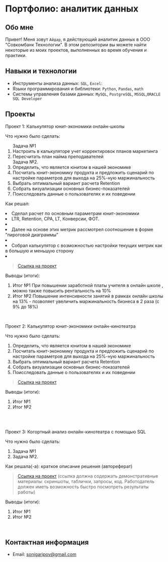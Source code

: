 # Портфолио: аналитик данных

## Обо мне 

Привет! Меня зовут ``Айдар``, я действующий  аналитик данных в ООО "Совкомбанк Технологии". 
В этом репозитории вы можете найти некоторые из моих проектов, выполненных во время обучения и практики.
<br>

## Навыки и технологии
- Инструменты анализа данных: ``SQL``, ``Excel``: 
- Языки программирования и библиотеки: ``Python``, ``Pandas``, ``math`` 
- Системы управления базами данных: ``MySQL``, ``PostgreSQL``, ``MSSQL``,``ORACLE SQL Developer``



## Проекты
<p> Проект 1: Калькулятор юнит-экономики онлайн-школы</p>
<p>Что нужно было сделать:<p>
<ol>
  Задача №1
  <li>Настроить в калькуляторе учет корректировок планов маркетинга</li>
  <li>Пересчитать план найма преподавателей</li>
  Задача №2.
  <li>Определить, что является юнитом в нашей экономике</li>
  <li>Посчитать юнит-экономику продукта и предложить сценарий по настройке параметров для выхода на 25%-ную маржинальность</li>
  <li>Выбрать оптимальный вариант расчета Retention</li>
  <li>Собрать визуализации основных бизнес-показателей</li>
  <li>Поисследовать данные о пользователях и их поведении</li>
</ol>

<p>Как решал: 
 <li> Сделал расчет по основным параметрам юнит-экономики <li>
LTR, Retention, CPA, LT, Конверсии, ФОТ. <li>
<li> Далее на основе этих метрик рассмотрел соотношение в форме "пироговой диаграммы"<li>
<li> Собрал калькулятор с возможностью настройки текущих метрик как в большую и меньшую сторону<li>
  </ol>


> <a href="https://github.com/GaryMHP/README1.md./blob/main/%D0%94%D0%BE%D0%BC%D0%B0%D1%88%D0%BD%D1%8F%D1%8F_%D1%80%D0%B0%D0%B1%D0%BE%D1%82%D0%B0_%D0%A1%D0%B1%D0%BE%D1%80%D0%BA%D0%B0_%D0%BA%D0%B0%D0%BB%D1%8C%D0%BA%D1%83%D0%BB%D1%8F%D1%82%D0%BE%D1%80%D0%B0_%D1%8E%D0%BD%D0%B8%D1%82_%D1%8D%D0%BA%D0%BE%D0%BD%D0%BE%D0%BC%D0%B8%D0%BA%D0%B8.xlsx    ">Ссылка на проект</a>
  

<p>Выводы (итоги):<p>
<ol>
  <li>Итог №1   При повышении заработной платы учителя в онлайн школе , можно также повысить рентальность на 10%</li>
  <li>Итог №2    Повышение интенсивности занятий в рамках онлайн школы на 13%  - позволяет увеличить маржинальность бизнеса в 2 раза (с 9% до 18%) </li>
</ol>
<br> 

<p> Проект 2: Калькулятор юнит-экономики онлайн-кинотеатра</p>
<p>Что нужно было сделать:<p>
<ol>
  <li>Определить, что является юнитом в нашей экономике</li>
  <li>Посчитать юнит-экономику продукта и предложить сценарий по настройке параметров для выхода на 25%-ную маржинальность</li>
  <li>Выбрать оптимальный вариант расчета Retention</li>
  <li>Собрать визуализации основных бизнес-показателей</li>
  <li>Поисследовать данные о пользователях и их поведении</li>
</ol>

> <a href="https://drive.google.com/file/d/1O4XEaPPfV8HD9F8ISifYO-buq840yVLW/view">Ссылка на проект</a>

 
<p>Выводы (итоги):<p>
<ol>
  <li>Итог №1  </li>
  <li>Итог №2  </li>
</ol>
<br> 

<br> 
<p> Проект 3: Когортный анализ онлайн-кинотеатра с помощью SQL</p>
<p>Что нужно было сделать:<p>
<ol>
  <li>Задача №1</li>
  <li>Задача №2.</li>
</ol>

<p>Как решала(-а): краткое описание решения (автореферат)<p>
  
> <a href="https://drive.google.com/drive/folders/1wdD-mfSeIsHWgrMLJz8Tv_ClAuP_EAOQ?usp=sharing">Ссылка на проект</a>
(ссылка должна содержать демонстративные материалы: скриншоты, таблички, запросы, код. Работодатель должен иметь возможность быстро посмотреть результаты работы)

  <p>Выводы (итоги):<p>
<ol>
  <li>Итог №1</li>
  <li>Итог №2</li>
</ol>

<br> 

## Контактная информация
- Email: sonigaripov@gmail.com

